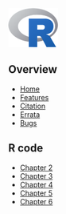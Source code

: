 <div class="row">
<div class="col-xs-6 col-sm-12">

<a href="/"><img src = "./contents/R_logo.png" width = "100" height = "78" alt = "R" /></a>

## Overview
* [Home](index.html)
* [Features](features.html)
* [Citation](cite.html)
* [Errata](errata.html)
* [Bugs](bugs.html)

## R code
* [Chapter 2](02_copulas.html)
* [Chapter 3](03_classes.html)
* [Chapter 4](04_fitting.html)
* [Chapter 5](05_gof.html)
* [Chapter 6](06_misc.html)

</div>
</div>
